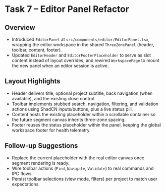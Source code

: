 # Task 7 – Editor Panel Refactor

## Overview
- Introduced `EditorPanel` at `src/components/editor/EditorPanel.tsx`, wrapping the editor workspace in the shared `ThreeZonePanel` (header, toolbar, content, footer).
- Updated `EditorHeader` and `EditorFooterPlaceholder` to serve as slot content instead of layout overrides, and rewired `WorkspacePage` to mount the new panel when an editor session is active.

## Layout Highlights
- Header delivers title, optional project subtitle, back navigation (when available), and the existing close control.
- Toolbar implements stubbed search, navigation, filtering, and validation actions using ShadCN inputs/buttons, plus a live status pill.
- Content hosts the existing placeholder within a scrollable container so the future segment canvas inherits three-zone spacing.
- Footer reuses the status placeholder within the panel, keeping the global workspace footer for health telemetry.

## Follow-up Suggestions
- Replace the current placeholder with the real editor canvas once segment rendering is ready.
- Wire toolbar actions (`Find`, `Navigate`, `Validate`) to real commands and IPC flows.
- Persist toolbar selections (view mode, filters) per project to match user expectations.
